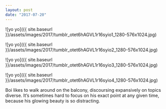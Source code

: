 ```yaml
---
layout: post
date: "2017-07-20"
---
```


![yo yo]({{ site.baseurl }}/assets/images/2017/tumblr_otet6hAGVL1r16syio1_1280-576x1024.jpg)

![yo yo]({{ site.baseurl }}/assets/images/2017/tumblr_otet6hAGVL1r16syio2_1280-576x1024.jpg)

![yo yo]({{ site.baseurl }}/assets/images/2017/tumblr_otet6hAGVL1r16syio3_1280-576x1024.jpg)

![yo yo]({{ site.baseurl }}/assets/images/2017/tumblr_otet6hAGVL1r16syio4_1280-576x1024.jpg)

Boi likes to walk around on the balcony, discoursing expansively on topics diverse. It’s sometimes hard to focus on his exact point at any given time, because his glowing beauty is so distracting.
